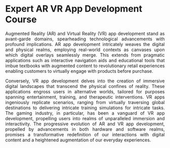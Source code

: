 # Expert AR VR App Development Course

<p align="justify"> Augmented Reality (AR) and Virtual Reality (VR) app development stand as avant-garde domains, spearheading technological advancements with profound implications. AR app development intricately weaves the digital and physical realms, employing real-world contexts as canvases upon which digital overlays seamlessly merge. This extends from pragmatic applications such as interactive navigation aids and educational tools that imbue textbooks with augmented content to revolutionary retail experiences enabling customers to virtually engage with products before purchase.</p>

<p align="justify"> Conversely, VR app development delves into the creation of immersive digital landscapes that transcend the physical confines of reality. These applications engross users in alternative worlds, tailored for purposes spanning entertainment, training, and therapeutic interventions. VR apps ingeniously replicate scenarios, ranging from virtually traversing global destinations to delivering intricate training simulations for intricate tasks. The gaming industry, in particular, has been a vanguard of VR app development, propelling users into realms of unparalleled immersion and interactivity. The progressive evolution of AR and VR app development, propelled by advancements in both hardware and software realms, promises a transformative redefinition of our interactions with digital content and a heightened augmentation of our everyday experiences.</p>
